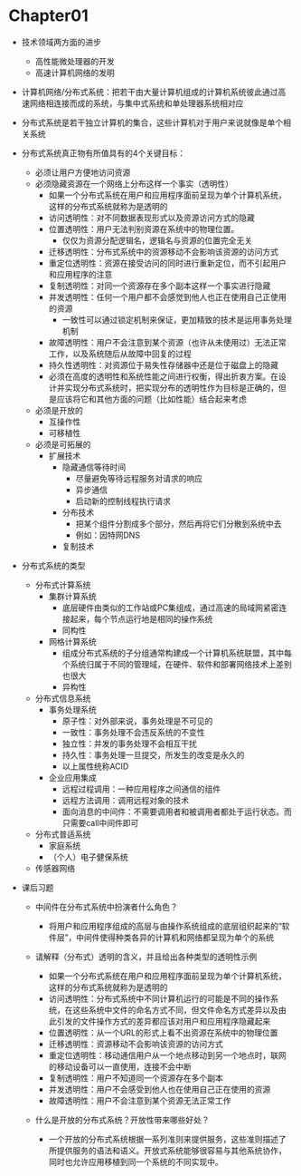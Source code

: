 # Chapter01

* 技术领域两方面的进步
    * 高性能微处理器的开发
    * 高速计算机网络的发明
* 计算机网络/分布式系统：把若干由大量计算机组成的计算机系统彼此通过高速网络相连接而成的系统，与集中式系统和单处理器系统相对应
* 分布式系统是若干独立计算机的集合，这些计算机对于用户来说就像是单个相关系统
* 分布式系统真正物有所值具有的4个关键目标：
    * 必须让用户方便地访问资源
    * 必须隐藏资源在一个网络上分布这样一个事实（透明性）
        * 如果一个分布式系统在用户和应用程序面前呈现为单个计算机系统，这样的分布式系统就称为是透明的
        * 访问透明性：对不同数据表现形式以及资源访问方式的隐藏
        * 位置透明性：用户无法判别资源在系统中的物理位置。
            * 仅仅为资源分配逻辑名，逻辑名与资源的位置完全无关
        * 迁移透明性：分布式系统中的资源移动不会影响该资源的访问方式
        * 重定位透明性：资源在接受访问的同时进行重新定位，而不引起用户和应用程序的注意
        * 复制透明性：对同一个资源存在多个副本这样一个事实进行隐藏
        * 并发透明性：任何一个用户都不会感觉到他人也正在使用自己正使用的资源
            * 一致性可以通过锁定机制来保证，更加精致的技术是运用事务处理机制
        * 故障透明性：用户不会注意到某个资源（也许从未使用过）无法正常工作，以及系统随后从故障中回复的过程
        * 持久性透明性：对资源位于易失性存储器中还是位于磁盘上的隐藏
        * 必须在高度的透明性和系统性能之间进行权衡，得出折衷方案。在设计并实现分布式系统时，把实现分布的透明性作为目标是正确的，但是应该将它和其他方面的问题（比如性能）结合起来考虑
    * 必须是开放的
        * 互操作性
        * 可移植性
    * 必须是可拓展的
        * 扩展技术
            * 隐藏通信等待时间
                * 尽量避免等待远程服务对请求的响应 
                * 异步通信
                * 启动新的控制线程执行请求
            * 分布技术
                * 把某个组件分割成多个部分，然后再将它们分散到系统中去
                * 例如：因特网DNS
            * 复制技术
* 分布式系统的类型
    * 分布式计算系统
        * 集群计算系统
            * 底层硬件由类似的工作站或PC集组成，通过高速的局域网紧密连接起来，每个节点运行地是相同的操作系统
            * 同构性
        * 网格计算系统
            * 组成分布式系统的子分组通常构建成一个计算机系统联盟，其中每个系统归属于不同的管理域，在硬件、软件和部署网络技术上差别也很大
            * 异构性
    * 分布式信息系统
        * 事务处理系统
            * 原子性：对外部来说，事务处理是不可见的
            * 一致性：事务处理不会违反系统的不变性
            * 独立性：并发的事务处理不会相互干扰
            * 持久性：事务处理一旦提交，所发生的改变是永久的
            * 以上属性统称ACID
        * 企业应用集成
            * 远程过程调用：一种应用程序之间通信的组件
            * 远程方法调用：调用远程对象的技术
            * 面向消息的中间件：不需要调用者和被调用者都处于运行状态。而只需要call中间件即可
    * 分布式普适系统
        * 家庭系统
        * （个人）电子健保系统
    * 传感器网络

* 课后习题
    * 中间件在分布式系统中扮演者什么角色？
        * 将用户和应用程序组成的高层与由操作系统组成的底层组织起来的“软件层”，中间件使得种类各异的计算机和网络都呈现为单个的系统
    * 请解释（分布式）透明的含义，并且给出各种类型的透明性示例
        * 如果一个分布式系统在用户和应用程序面前呈现为单个计算机系统，这样的分布式系统就称为是透明的
        * 访问透明性：分布式系统中不同计算机运行的可能是不同的操作系统，在这些系统中文件的命名方式不同，但文件命名方式差异以及由此引发的文件操作方式的差异都应该对用户和应用程序隐藏起来
        * 位置透明性：从一个URL的形式上看不出资源在系统中的物理位置
        * 迁移透明性：资源移动不会影响该资源的访问方式
        * 重定位透明性：移动通信用户从一个地点移动到另一个地点时，联网的移动设备可以一直使用，连接不会中断
        * 复制透明性：用户不知道同一个资源存在多个副本
        * 并发透明性：用户不会感受到他人也在使用自己正在使用的资源
        * 故障透明性：用户不会注意到某个资源无法正常工作

    * 什么是开放的分布式系统？开放性带来哪些好处？
        * 一个开放的分布式系统根据一系列准则来提供服务，这些准则描述了所提供服务的语法和语义。开放式系统能够很容易与其他系统协作，同时也允许应用移植到同一个系统的不同实现中。